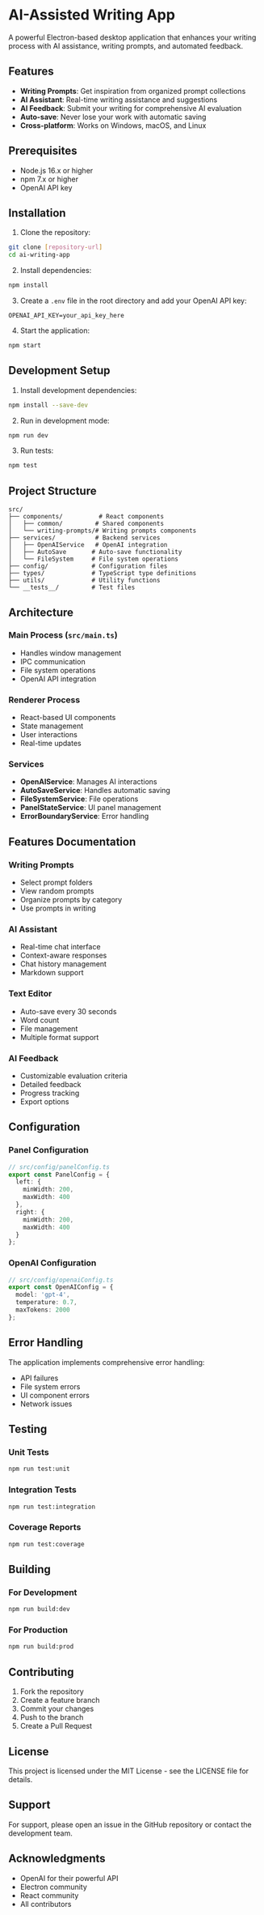 # AI-Assisted Writing App

A powerful Electron-based desktop application that enhances your writing process with AI assistance, writing prompts, and automated feedback.

## Features

- **Writing Prompts**: Get inspiration from organized prompt collections
- **AI Assistant**: Real-time writing assistance and suggestions
- **AI Feedback**: Submit your writing for comprehensive AI evaluation
- **Auto-save**: Never lose your work with automatic saving
- **Cross-platform**: Works on Windows, macOS, and Linux

## Prerequisites

- Node.js 16.x or higher
- npm 7.x or higher
- OpenAI API key

## Installation

1. Clone the repository:
```bash
git clone [repository-url]
cd ai-writing-app
```

2. Install dependencies:
```bash
npm install
```

3. Create a `.env` file in the root directory and add your OpenAI API key:
```env
OPENAI_API_KEY=your_api_key_here
```

4. Start the application:
```bash
npm start
```

## Development Setup

1. Install development dependencies:
```bash
npm install --save-dev
```

2. Run in development mode:
```bash
npm run dev
```

3. Run tests:
```bash
npm test
```

## Project Structure

```
src/
├── components/          # React components
│   ├── common/         # Shared components
│   └── writing-prompts/# Writing prompts components
├── services/           # Backend services
│   ├── OpenAIService   # OpenAI integration
│   ├── AutoSave       # Auto-save functionality
│   └── FileSystem     # File system operations
├── config/            # Configuration files
├── types/             # TypeScript type definitions
├── utils/             # Utility functions
└── __tests__/         # Test files
```

## Architecture

### Main Process (`src/main.ts`)
- Handles window management
- IPC communication
- File system operations
- OpenAI API integration

### Renderer Process
- React-based UI components
- State management
- User interactions
- Real-time updates

### Services
- **OpenAIService**: Manages AI interactions
- **AutoSaveService**: Handles automatic saving
- **FileSystemService**: File operations
- **PanelStateService**: UI panel management
- **ErrorBoundaryService**: Error handling

## Features Documentation

### Writing Prompts
- Select prompt folders
- View random prompts
- Organize prompts by category
- Use prompts in writing

### AI Assistant
- Real-time chat interface
- Context-aware responses
- Chat history management
- Markdown support

### Text Editor
- Auto-save every 30 seconds
- Word count
- File management
- Multiple format support

### AI Feedback
- Customizable evaluation criteria
- Detailed feedback
- Progress tracking
- Export options

## Configuration

### Panel Configuration
```typescript
// src/config/panelConfig.ts
export const PanelConfig = {
  left: {
    minWidth: 200,
    maxWidth: 400
  },
  right: {
    minWidth: 200,
    maxWidth: 400
  }
};
```

### OpenAI Configuration
```typescript
// src/config/openaiConfig.ts
export const OpenAIConfig = {
  model: 'gpt-4',
  temperature: 0.7,
  maxTokens: 2000
};
```

## Error Handling

The application implements comprehensive error handling:
- API failures
- File system errors
- UI component errors
- Network issues

## Testing

### Unit Tests
```bash
npm run test:unit
```

### Integration Tests
```bash
npm run test:integration
```

### Coverage Reports
```bash
npm run test:coverage
```

## Building

### For Development
```bash
npm run build:dev
```

### For Production
```bash
npm run build:prod
```

## Contributing

1. Fork the repository
2. Create a feature branch
3. Commit your changes
4. Push to the branch
5. Create a Pull Request

## License

This project is licensed under the MIT License - see the LICENSE file for details.

## Support

For support, please open an issue in the GitHub repository or contact the development team.

## Acknowledgments

- OpenAI for their powerful API
- Electron community
- React community
- All contributors 